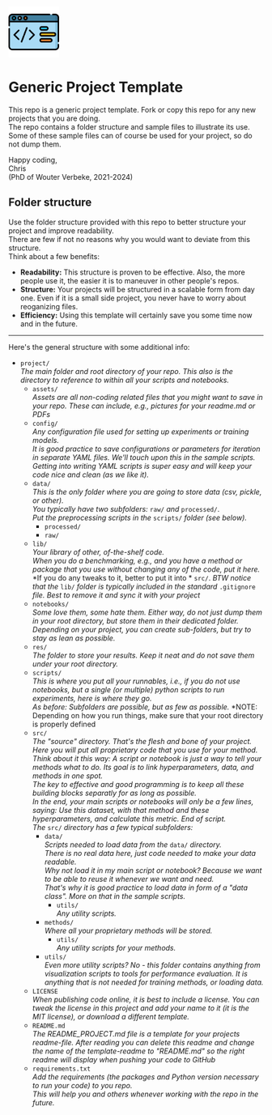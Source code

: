 <img src="assets/img/icon_code.png" alt="Icon: Code" width="100"/>

# Generic Project Template

This repo is a generic project template. Fork or copy this repo for any new projects that you are doing.  
The repo contains a folder structure and sample files to illustrate its use.  
Some of these sample files can of course be used for your project, so do not dump them.  

Happy coding,  
Chris  
(PhD of Wouter Verbeke, 2021-2024)



## Folder structure

Use the folder structure provided with this repo to better structure your project and improve readability.  
There are few if not no reasons why you would want to deviate from this structure.  
Think about a few benefits:
- **Readability:** This structure is proven to be effective. Also, the more people use it, the easier it is to maneuver in other people's repos.  
- **Structure:** Your projects will be structured in a scalable form from day one. Even if it is a small side project, you never have to worry about reoganizing files.  
- **Efficiency:** Using this template will certainly save you some time now and in the future.

---

Here's the general structure with some additional info:

- `project/`  
*The main folder and root directory of your repo. This also is the directory to reference to within all your scripts and notebooks.*  
    - `assets/`  
    *Assets are all non-coding related files that you might want to save in your repo. These can include, e.g., pictures for your readme.md or PDFs*  
    - `config/`  
    *Any configuration file used for setting up experiments or training models.*  
    *It is good practice to save configurations or parameters for iteration in separate YAML files. We'll touch upon this in the sample scripts.*  
    *Getting into writing YAML scripts is super easy and will keep your code nice and clean (as we like it).*  
    - `data/`  
    *This is the only folder where you are going to store data (csv, pickle, or other).*  
    *You typically have two subfolders:* `raw/` *and* `processed/`.  
    *Put the preprocessing scripts in the* `scripts/` *folder (see below).*  
        - `processed/`  
        - `raw/`  
    - `lib/`  
    *Your library of other, of-the-shelf code.*  
    *When you do a benchmarking, e.g., and you have a method or package that you use without changing any of the code, put it here.*
    *If you do any tweaks to it, better to put it into * `src/`.
    *BTW notice that the* `lib/` *folder is typically included in the standard* `.gitignore` *file. Best to remove it and sync it with your project*
    - `notebooks/`  
    *Some love them, some hate them. Either way, do not just dump them in your root directory, but store them in their dedicated folder.*  
    *Depending on your project, you can create sub-folders, but try to stay as lean as possible.*  
    - `res/`  
    *The folder to store your results. Keep it neat and do not save them under your root directory.*
    - `scripts/`  
    *This is where you put all your runnables, i.e., if you do not use notebooks, but a single (or multiple) python scripts to run experiments, here is where they go.*  
    *As before: Subfolders are possible, but as few as possible.*
    *NOTE: Depending on how you run things, make sure that your root directory is properly defined 
    - `src/`  
    *The "source" directory. That's the flesh and bone of your project.*  
    *Here you will put all proprietary code that you use for your method.*  
    *Think about it this way: A script or notebook is just a way to tell your methods what to do. Its goal is to link hyperparameters, data, and methods in one spot.*  
    *The key to effective and good programming is to keep all these building blocks separatly for as long as possible.*  
    *In the end, your main scripts or notebooks will only be a few lines, saying: Use this dataset, with that method and these hyperparameters, and calculate this metric. End of script.*  
    *The* `src/` *directory has a few typical subfolders:*  
        - `data/`  
        *Scripts needed to load data from the* `data/` *directory.*  
        *There is no real data here, just code needed to make your data readable.*  
        *Why not load it in my main script or notebook? Because we want to be able to reuse it whenever we want and need.*  
        *That's why it is good practice to load data in form of a "data class". More on that in the sample scripts.*
            - `utils/`  
            *Any utility scripts.*
        - `methods/`  
        *Where all your proprietary methods will be stored.*  
            - `utils/`  
            *Any utility scripts for your methods.*
        - `utils/`  
        *Even more utility scripts? No - this folder contains anything from visualization scripts to tools for performance evaluation. It is anything that is not needed for training methods, or loading data.*
    - `LICENSE`  
    *When publishing code online, it is best to include a license. You can tweak the license in this project and add your name to it (it is the MIT license), or download a different template.*
    - `README.md`  
    *The README_PROJECT.md file is a template for your projects readme-file. After reading you can delete this readme and change the name of the template-readme to "README.md" so the right readme will display when pushing your code to GitHub*
    - `requirements.txt`  
    *Add the requirements (the packages and Python version necessary to run your code) to you repo.*  
    *This will help you and others whenever working with the repo in the future.*
